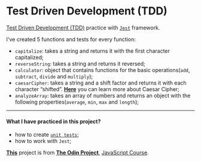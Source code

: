 # Test Driven Development (TDD)

[Test Driven Development (TDD)](<https://en.wikipedia.org/wiki/Test-driven_development#:~:text=Test%2Ddriven%20development%20(TDD),software%20against%20all%20test%20cases.>) practice with [`Jest`](https://jestjs.io/) framework.

I've created 5 functions and tests for every function:

- `capitalize`: takes a string and returns it with the first character capitalized;
- `reverseString`: takes a string and returns it reversed;
- `calculator`: object that contains functions for the basic operations(`add`, `subtract`, `divide` and `multiply`);
- `caesarCipher`: takes a string and a shift factor and returns it with each character “shifted”. **[Here](https://crypto.interactive-maths.com/caesar-shift-cipher.html)** you can learn more about Caesar Cipher;
- `analyzeArray`: takes an array of numbers and returns an object with the following properties(`average`, `min`, `max` and `length`);

---

#### What I have practiced in this project?

- how to create [`unit tests`](https://en.wikipedia.org/wiki/Unit_testing);
- how to work with `Jest`;

**[This](https://www.theodinproject.com/lessons/node-path-javascript-testing-practice)** project is from **[The Odin Project](https://www.theodinproject.com/)**, [JavaScript Course](https://www.theodinproject.com/paths/full-stack-javascript/courses/javascript).

